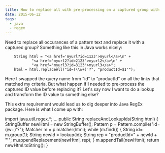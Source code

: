 ```yaml
---
title: How to replace all with pre-processing on a captured group with Java
date: 2015-06-12
tags:
  - java
  - regex
---
```

Need to replace all occurances of a pattern text and replace it with a captured group? Something like this in Java works nicely:

        
        String html = "<a href='myurl?id=1123'>myurl</a>\n" +
                "<a href='myurl2?id=2123'>myurl2</a>\n" +
                "<a href='myurl3?id=3123'>myurl3</a>";
        html = html.replaceAll("id=(\\w+)'?", "productId=$1'");

Here I swapped the query name from "id" to "productId" on all the links that matched my criteria. But what happen if I needed to pre-process the captured ID value before replacing it? Let's say now I want to do a lookup and transform the ID value to something else?

This extra requirement would lead us to dig deeper into Java RegEx package. Here is what I come up with:

import java.util.regex.*;
...
    public String replaceAndLookupIds(String html) {
        StringBuffer newHtml = new StringBuffer();
        Pattern p = Pattern.compile("id=(\\w+)'?");
        Matcher m = p.matcher(html);
        while (m.find()) {
            String id= m.group(1);
            String newId = lookup(id);
            String rep = "productId=" + newId + "'";
            m.appendReplacement(newHtml, rep);
        }
        m.appendTail(newHtml);
        return newHtml.toString();
    }